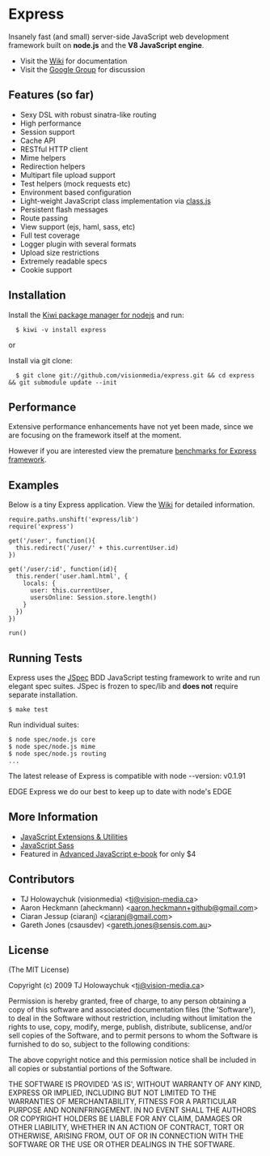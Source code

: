 
# Express
      
  Insanely fast (and small) server-side JavaScript web development framework
  built on **node.js** and the **V8 JavaScript engine**.

  * Visit the [Wiki](http://wiki.github.com/visionmedia/express) for documentation
  * Visit the [Google Group](http://groups.google.com/group/express-js) for discussion

## Features (so far)

  * Sexy DSL with robust sinatra-like routing
  * High performance
  * Session support
  * Cache API
  * RESTful HTTP client
  * Mime helpers
  * Redirection helpers
  * Multipart file upload support
  * Test helpers (mock requests etc)
  * Environment based configuration
  * Light-weight JavaScript class implementation via [class.js](http://github.com/visionmedia/class.js/)
  * Persistent flash messages
  * Route passing
  * View support (ejs, haml, sass, etc)
  * Full test coverage
  * Logger plugin with several formats
  * Upload size restrictions
  * Extremely readable specs
  * Cookie support
  
## Installation

  Install the [Kiwi package manager for nodejs](http://github.com/visionmedia/kiwi)
  and run:
  
      $ kiwi -v install express
      
or

  Install via git clone:
  
      $ git clone git://github.com/visionmedia/express.git && cd express && git submodule update --init

## Performance

  Extensive performance enhancements have not yet been made,
  since we are focusing on the framework itself at the moment. 
  
  However if you are interested view the premature [benchmarks for Express framework](http://vision-media.ca/resources/nodejs/express-nodejs-web-development-framework-performance).

## Examples

Below is a tiny Express application. View the [Wiki](http://wiki.github.com/visionmedia/express/) for detailed information.

    require.paths.unshift('express/lib')
    require('express')
    
    get('/user', function(){
      this.redirect('/user/' + this.currentUser.id)
    })
    
    get('/user/:id', function(id){
      this.render('user.haml.html', {
        locals: {
          user: this.currentUser,
          usersOnline: Session.store.length()
        }
      })
    })

    run()
    
## Running Tests

Express uses the [JSpec](http://jspec.info) BDD JavaScript testing
framework to write and run elegant spec suites. JSpec is frozen 
to spec/lib and **does not** require separate installation.

    $ make test
    
Run individual suites:

    $ node spec/node.js core
    $ node spec/node.js mime
    $ node spec/node.js routing
    ...
    
The latest release of Express is compatible with node --version:
    v0.1.91
    
EDGE Express we do our best to keep up to date with node's EDGE
    
## More Information

  * [JavaScript Extensions &amp; Utilities](http://github.com/visionmedia/ext.js)
  * [JavaScript Sass](http://github.com/visionmedia/sass.js)
  * Featured in [Advanced JavaScript e-book](http://www.dev-mag.com/2010/02/18/advanced-javascript/) for only $4
    
## Contributors

  * TJ Holowaychuk (visionmedia) &lt;tj@vision-media.ca&gt;
  * Aaron Heckmann (aheckmann) &lt;aaron.heckmann+github@gmail.com&gt;
  * Ciaran Jessup (ciaranj) &lt;ciaranj@gmail.com&gt;
  * Gareth Jones (csausdev) &lt;gareth.jones@sensis.com.au&gt;
    
## License 

(The MIT License)

Copyright (c) 2009 TJ Holowaychuk &lt;tj@vision-media.ca&gt;

Permission is hereby granted, free of charge, to any person obtaining
a copy of this software and associated documentation files (the
'Software'), to deal in the Software without restriction, including
without limitation the rights to use, copy, modify, merge, publish,
distribute, sublicense, and/or sell copies of the Software, and to
permit persons to whom the Software is furnished to do so, subject to
the following conditions:

The above copyright notice and this permission notice shall be
included in all copies or substantial portions of the Software.

THE SOFTWARE IS PROVIDED 'AS IS', WITHOUT WARRANTY OF ANY KIND,
EXPRESS OR IMPLIED, INCLUDING BUT NOT LIMITED TO THE WARRANTIES OF
MERCHANTABILITY, FITNESS FOR A PARTICULAR PURPOSE AND NONINFRINGEMENT.
IN NO EVENT SHALL THE AUTHORS OR COPYRIGHT HOLDERS BE LIABLE FOR ANY
CLAIM, DAMAGES OR OTHER LIABILITY, WHETHER IN AN ACTION OF CONTRACT,
TORT OR OTHERWISE, ARISING FROM, OUT OF OR IN CONNECTION WITH THE
SOFTWARE OR THE USE OR OTHER DEALINGS IN THE SOFTWARE.
